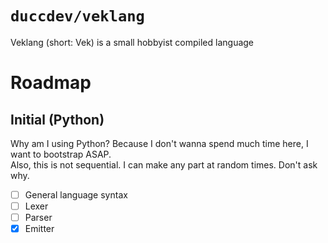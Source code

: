 # `duccdev/veklang`
Veklang (short: Vek) is a small hobbyist compiled language

# Roadmap

## Initial (Python)

Why am I using Python? Because I don't wanna spend much time here, I want to bootstrap ASAP.  
Also, this is not sequential. I can make any part at random times. Don't ask why.

- [ ] General language syntax
- [ ] Lexer
- [ ] Parser
- [x] Emitter
